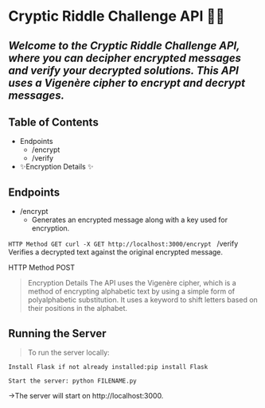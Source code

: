 # Cryptic Riddle Challenge API 🕵️‍♂️
## _Welcome to the Cryptic Riddle Challenge API, where you can decipher encrypted messages and verify your decrypted solutions. This API uses a Vigenère cipher to encrypt and decrypt messages._


## Table of Contents
- Endpoints
  - /encrypt
  -  /verify
- ✨Encryption Details ✨

## Endpoints

- /encrypt
   - Generates an encrypted message along with a key used for encryption.

`HTTP Method
GET
curl -X GET http://localhost:3000/encrypt
`
/verify
Verifies a decrypted text against the original encrypted message.

HTTP Method
POST
> Encryption Details
The API uses the Vigenère cipher, which is a method of encrypting alphabetic text by using a simple form of polyalphabetic substitution. It uses a keyword to shift letters based on their positions in the alphabet.

## Running the Server
>To run the server locally:
```
Install Flask if not already installed:pip install Flask

```

```
Start the server: python FILENAME.py
```

->The server will start on http://localhost:3000.
